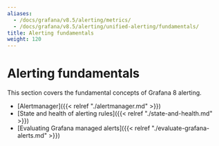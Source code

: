 ```yaml
---
aliases:
  - /docs/grafana/v8.5/alerting/metrics/
  - /docs/grafana/v8.5/alerting/unified-alerting/fundamentals/
title: Alerting fundamentals
weight: 120
---
```


# Alerting fundamentals

This section covers the fundamental concepts of Grafana 8 alerting.

- [Alertmanager]({{< relref "./alertmanager.md" >}})
- [State and health of alerting rules]({{< relref "./state-and-health.md" >}})
- [Evaluating Grafana managed alerts]({{< relref "./evaluate-grafana-alerts.md" >}})
